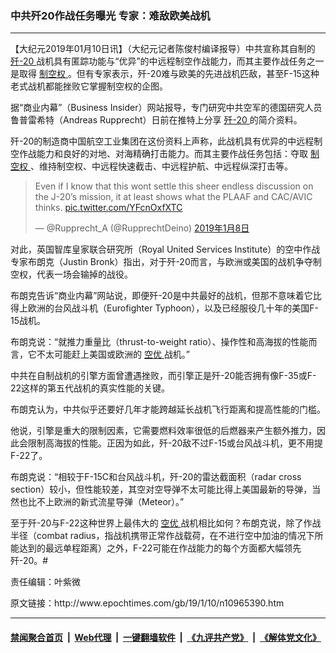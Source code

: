 ### 中共歼20作战任务曝光 专家：难敌欧美战机
------------------------

<p>
 【大纪元2019年01月10日讯】（大纪元记者陈俊村编译报导）中共宣称其自制的
 <a href="http://www.epochtimes.com/gb/tag/%E6%AD%BC-20.html">
  歼-20
 </a>
 战机具有匿踪功能与“优异”的中远程制空作战能力，而其主要作战任务之一是取得
 <a href="http://www.epochtimes.com/gb/tag/%E5%88%B6%E7%A9%BA%E6%9D%83.html">
  制空权
 </a>
 。但有专家表示，歼-20难与欧美的先进战机匹敌，甚至F-15这种老式战机都能挫败它掌握制空权的企图。
</p>
<p>
 据“商业内幕”（Business Insider）网站报导，专门研究中共空军的德国研究人员鲁普雷希特（Andreas Rupprecht）日前在推特上分享
 <a href="http://www.epochtimes.com/gb/tag/%E6%AD%BC-20.html">
  歼-20
 </a>
 的简介资料。
</p>
<p>
 歼-20的制造商中国航空工业集团在这份资料上声称，此战机具有优异的中远程制空作战能力和良好的对地、对海精确打击能力。而其主要作战任务包括：夺取
 <a href="http://www.epochtimes.com/gb/tag/%E5%88%B6%E7%A9%BA%E6%9D%83.html">
  制空权
 </a>
 、维持制空权、中远程快速截击、中远程护航、中远程纵深打击等。
</p>
<blockquote class="twitter-tweet" data-lang="zh-tw">
 <p dir="ltr" lang="en">
  Even if I know that this wont settle this sheer endless discussion on the J-20’s mission, it at least shows what the PLAAF and CAC/AVIC thinks.
  <a href="https://t.co/YFcnOxfXTC">
   pic.twitter.com/YFcnOxfXTC
  </a>
 </p>
 <p>
  — @Rupprecht_A (@RupprechtDeino)
  <a href="https://twitter.com/RupprechtDeino/status/1082537385404055552?ref_src=twsrc%5Etfw">
   2019年1月8日
  </a>
 </p>
</blockquote>
<p>
 <p>
  对此，英国智库皇家联合研究所（Royal United Services Institute）的空中作战专家布朗克（Justin Bronk）指出，对于歼-20而言，与欧洲或美国的战机争夺制空权，代表一场会输掉的战役。
 </p>
 <p>
  布朗克告诉“商业内幕”网站说，即便歼-20是中共最好的战机，但那不意味着它比得上欧洲的台风战斗机（Eurofighter Typhoon），以及已经服役几十年的美国F-15战机。
 </p>
 <p>
  布朗克说：“就推力重量比（thrust-to-weight ratio）、操作性和高海拔的性能而言，它不太可能赶上美国或欧洲的
  <a href="http://www.epochtimes.com/gb/tag/%E7%A9%BA%E4%BC%98.html">
   空优
  </a>
  战机。”
 </p>
 <p>
  中共在自制战机的引擎方面曾遭遇挫败，而引擎正是歼-20能否拥有像F-35或F-22这样的第五代战机的真实性能的关键。
 </p>
 <p>
  布朗克认为，中共似乎还要好几年才能跨越延长战机飞行距离和提高性能的门槛。
 </p>
 <p>
  他说，引擎是重大的限制因素，它需要燃料效率很低的后燃器来产生额外推力，因此会限制高海拔的性能。正因为如此，歼-20敌不过F-15或台风战斗机，更不用提F-22了。
 </p>
 <p>
  布朗克说：“相较于F-15C和台风战斗机，歼-20的雷达截面积（radar cross section）较小，但性能较差，其空对空导弹不太可能比得上美国最新的导弹，当然也比不上欧洲的新式流星导弹（Meteor）。”
 </p>
 <p>
  至于歼-20与F-22这种世界上最伟大的
  <a href="http://www.epochtimes.com/gb/tag/%E7%A9%BA%E4%BC%98.html">
   空优
  </a>
  战机相比如何？布朗克说，除了作战半径（combat radius，指战机携带正常作战载荷，在不进行空中加油的情况下所能达到的最远单程距离）之外，F-22可能在作战能力的每个方面都大幅领先歼-20。#
 </p>
 <p>
  责任编辑：叶紫微
 </p>
</p>
原文链接：http://www.epochtimes.com/gb/19/1/10/n10965390.htm


------------------------
#### [禁闻聚合首页](https://github.com/gfw-breaker/banned-news/blob/master/README.md) &nbsp;|&nbsp; [Web代理](https://github.com/gfw-breaker/open-proxy/blob/master/README.md) &nbsp;|&nbsp; [一键翻墙软件](https://github.com/gfw-breaker/nogfw/blob/master/README.md) &nbsp;|&nbsp; [《九评共产党》](https://github.com/gfw-breaker/9ping.md/blob/master/README.md#九评之一评共产党是什么) &nbsp;|&nbsp; [《解体党文化》](https://github.com/gfw-breaker/jtdwh.md/blob/master/README.md#绪论)